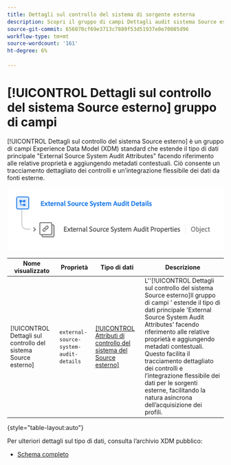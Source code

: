 ```yaml
---
title: Dettagli sul controllo del sistema di sorgente esterna
description: Scopri il gruppo di campi Dettagli audit sistema Source esterno Experience Data Model (XDM).
source-git-commit: 656070cf69e3713c7889f53d51937e0e70085d96
workflow-type: tm+mt
source-wordcount: '161'
ht-degree: 6%

---
```


# [!UICONTROL Dettagli sul controllo del sistema Source esterno] gruppo di campi

[!UICONTROL Dettagli sul controllo del sistema Source esterno] è un gruppo di campi Experience Data Model (XDM) standard che estende il tipo di dati principale &quot;External Source System Audit Attributes&quot; facendo riferimento alle relative proprietà e aggiungendo metadati contestuali. Ciò consente un tracciamento dettagliato dei controlli e un’integrazione flessibile dei dati da fonti esterne.

![Un diagramma schema del gruppo di campi Dettagli controllo sistema di Source esterno.](../../images/field-groups/shared/external-source-system-audit-details.png)

| Nome visualizzato | Proprietà | Tipo di dati | Descrizione |
| -------------------------------------------------| ---------------------------------------- | --------- | --- |
| [!UICONTROL Dettagli sul controllo del sistema Source esterno] | `external-source-system-audit-details` | [[!UICONTROL Attributi di controllo del sistema del Source esterno]](../../data-types/external-source-system-audit-attributes.md) | L&#39;&#39;[!UICONTROL Dettagli sul controllo del sistema Source esterno]Il gruppo di campi &#39; estende il tipo di dati principale &#39;External Source System Audit Attributes&#39; facendo riferimento alle relative proprietà e aggiungendo metadati contestuali. Questo facilita il tracciamento dettagliato dei controlli e l’integrazione flessibile dei dati per le sorgenti esterne, facilitando la natura asincrona dell’acquisizione dei profili. |

{style="table-layout:auto"}

Per ulteriori dettagli sul tipo di dati, consulta l’archivio XDM pubblico:

* [Schema completo](https://github.com/adobe/xdm/blob/master/docs/reference/fieldgroups/shared/external-source-system-audit-details.schema.json)